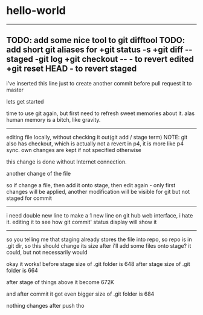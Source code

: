 # hello-world
--------
TODO: add some nice tool to git difftool
TODO: add short git aliases for 
	+git status -s
	+git diff<tool> --staged
	-git log <with some formatted output>
	+git checkout -- <file> - to revert edited
	+git reset HEAD <file>  - to revert staged
-------




i've inserted this line just to create another commit before pull request it to master

lets get started

time to use git again, but first need to refresh sweet memories about it. alas human memory is a bitch, like gravity.

----
editing file locally, without checking it out(git add / stage term)
NOTE: git also has checkout, which is actually not a revert in p4, it is more like p4 sync. own changes are kept if not specified otherwise


this change is done without Internet connection. 

another change of the file

so if change a file, then add it onto stage, then edit again - only first changes will be applied, another modification will be visible for git but not staged for commit

---
i need double new line to make a 1 new line on git hub web interface, i hate it.
editing it to see how git commit' status display will show it

---

so you telling me that staging already stores the file into repo, so repo is in .git dir, so this should change its size after i'll add some files onto stage? it could, but not necessarily would

okay it works! before stage
size of .git folder is 648
after stage
size of .git folder is 664

after stage of things above it become 672K

and after commit it got even bigger
size of .git folder is 684

nothing changes after push tho
